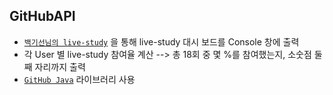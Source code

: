 ## GitHubAPI

  - [`백기선님의 live-study`] 을 통해 live-study 대시 보드를 Console 창에 출력
  - 각 User 별 live-study 참여율 계산 --> 총 18회 중 몇 %를 참여했는지, 소숫점 둘 째 자리까지 출력
  - [`GitHub Java`] 라이브러리 사용



[`백기선님의 live-study`]: https://github.com/whiteship/live-study/issues/4
[`GitHub Java`]: https://github-api.kohsuke.org/
